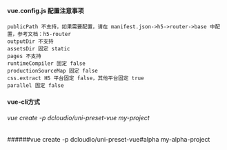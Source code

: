 #### vue.config.js 配置注意事项
`publicPath 不支持，如果需要配置，请在 manifest.json->h5->router->base 中配置，参考文档：h5-router`<br>
`outputDir 不支持`<br>
`assetsDir 固定 static`<br>
`pages 不支持`<br>
`runtimeCompiler 固定 false`<br>
`productionSourceMap 固定 false`<br>
`css.extract H5 平台固定 false，其他平台固定 true`<br>
`parallel 固定 false`<br>

#### vue-cli方式
###### vue create -p dcloudio/uni-preset-vue my-project
######vue create -p dcloudio/uni-preset-vue#alpha my-alpha-project
